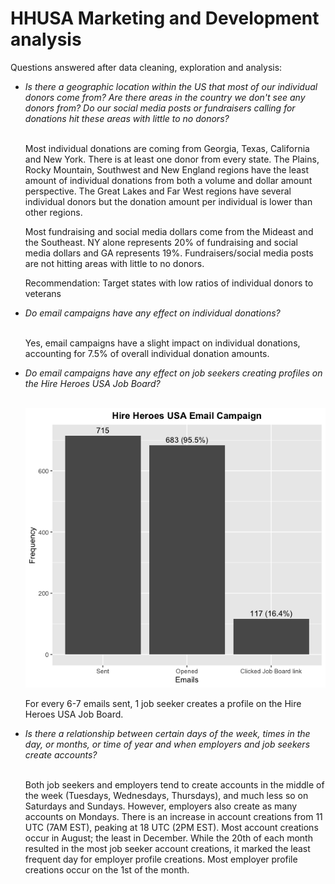 # HHUSA Marketing and Development analysis

Questions answered after data cleaning, exploration and analysis:

<ul>
<li><i>Is there a geographic location within the US that most of our individual donors come
from? Are there areas in the country we don't see any donors from? Do our social media
  posts or fundraisers calling for donations hit these areas with little to no donors?</i></li>
  
<br> Most individual donations are coming from Georgia, Texas, California and New York.
There is at least one donor from every state.
The Plains, Rocky Mountain, Southwest and New England regions have the least amount of individual donations from both a volume and dollar amount perspective.
The Great Lakes and Far West regions have several individual donors but the donation amount per individual is lower than other regions. 

Most fundraising and social media dollars come from the Mideast and the Southeast. NY alone represents 20% of fundraising and social media dollars and GA represents 19%. 
Fundraisers/social media posts are not hitting areas with little to no donors. 

Recommendation: Target states with low ratios of individual donors to veterans


  <li><i>Do email campaigns have any effect on individual donations?</i></li>
  
  <br>Yes, email campaigns have a slight impact on individual donations, accounting for 7.5% of overall individual donation amounts.

<li><i>Do email campaigns have any effect on job seekers creating profiles on the Hire Heroes
  USA Job Board?</i></li> <br>
  
  ![sketch](HHUSA_Email_Campaigns_Visualization.png)
  
  For every 6-7 emails sent, 1 job seeker creates a profile on the Hire Heroes USA Job Board.

<li><i>Is there a relationship between certain days of the week, times in the day, or months, or
  time of year and when employers and job seekers create accounts?</i></li>
  
<br>Both job seekers and employers tend to create accounts in the middle of the week (Tuesdays, Wednesdays, Thursdays), and much less so on Saturdays and Sundays. However, employers also create as many accounts on Mondays.
There is an increase in account creations from 11 UTC (7AM EST), peaking at 18 UTC (2PM EST).
Most account creations occur in August; the least in December.
While the 20th of each month resulted in the most job seeker account creations, it marked the least frequent day for employer profile creations.
Most employer profile creations occur on the 1st of the month.

  </ul>
